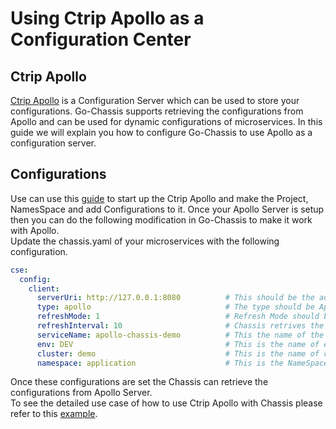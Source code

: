 # Using Ctrip Apollo as a Configuration Center

## Ctrip Apollo
[Ctrip Apollo](https://github.com/ctripcorp/apollo) is a Configuration Server which can be used to store your configurations. Go-Chassis supports retrieving the configurations from Apollo and can be used for dynamic configurations of microservices. In this guide we will explain you how to configure Go-Chassis to use Apollo as a configuration server.

## Configurations
Use can use this [guide](https://github.com/ctripcorp/apollo/wiki) to start up the Ctrip Apollo and make the Project, NamesSpace and add Configurations to it. Once your Apollo Server is setup then you can do the following modification in Go-Chassis to make it work with Apollo.  
Update the chassis.yaml of your microservices with the following configuration.
```yaml
cse:
  config:
    client:
      serverUri: http://127.0.0.1:8080          # This should be the address of your Apollo Server
      type: apollo                              # The type should be Apollo
      refreshMode: 1                            # Refresh Mode should be 1 so that Chassis-pulls the Configuration periodically
      refreshInterval: 10                       # Chassis retrives the configurations from Apollo at this interval
      serviceName: apollo-chassis-demo          # This the name of the project in Apollo Server
      env: DEV                                  # This is the name of environment to which configurations belong in Apollo
      cluster: demo                             # This is the name of cluster to which your Project belongs in Apollo
      namespace: application                    # This is the NameSpace to which your configurations belong in the project.
```
Once these configurations are set the Chassis can retrieve the configurations from Apollo Server.  
To see the detailed use case of how to use Ctrip Apollo with Chassis please refer to this [example](https://github.com/asifdxtreme/chassis-apollo-example).